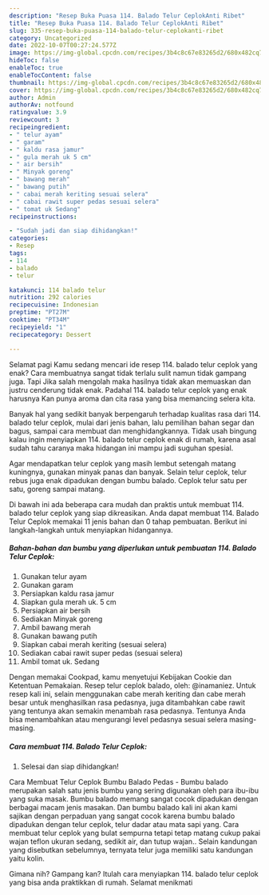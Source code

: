 ```yaml
---
description: "Resep Buka Puasa 114. Balado Telur CeplokAnti Ribet"
title: "Resep Buka Puasa 114. Balado Telur CeplokAnti Ribet"
slug: 335-resep-buka-puasa-114-balado-telur-ceplokanti-ribet
category: Uncategorized
date: 2022-10-07T00:27:24.577Z
image: https://img-global.cpcdn.com/recipes/3b4c8c67e83265d2/680x482cq70/114-balado-telur-ceplok-foto-resep-utama.jpg
hideToc: false
enableToc: true
enableTocContent: false
thumbnail: https://img-global.cpcdn.com/recipes/3b4c8c67e83265d2/680x482cq70/114-balado-telur-ceplok-foto-resep-utama.jpg
cover: https://img-global.cpcdn.com/recipes/3b4c8c67e83265d2/680x482cq70/114-balado-telur-ceplok-foto-resep-utama.jpg
author: Admin
authorAv: notfound
ratingvalue: 3.9
reviewcount: 3
recipeingredient:
- " telur ayam"
- " garam"
- " kaldu rasa jamur"
- " gula merah uk 5 cm"
- " air bersih"
- " Minyak goreng"
- " bawang merah"
- " bawang putih"
- " cabai merah keriting sesuai selera"
- " cabai rawit super pedas sesuai selera"
- " tomat uk Sedang"
recipeinstructions:

- "Sudah jadi dan siap dihidangkan!"
categories:
- Resep
tags:
- 114
- balado
- telur

katakunci: 114 balado telur 
nutrition: 292 calories
recipecuisine: Indonesian
preptime: "PT27M"
cooktime: "PT34M"
recipeyield: "1"
recipecategory: Dessert

---
```



Selamat pagi Kamu sedang mencari ide resep 114. balado telur ceplok yang enak? Cara membuatnya sangat tidak terlalu sulit namun tidak gampang juga. Tapi Jika salah mengolah maka hasilnya tidak akan memuaskan dan justru cenderung tidak enak. Padahal 114. balado telur ceplok yang enak harusnya Kan punya aroma dan cita rasa yang bisa memancing selera kita.


Banyak hal yang sedikit banyak berpengaruh terhadap kualitas rasa dari 114. balado telur ceplok, mulai dari jenis bahan, lalu pemilihan bahan segar dan bagus, sampai cara membuat dan menghidangkannya. Tidak usah bingung kalau ingin menyiapkan 114. balado telur ceplok enak di rumah, karena asal sudah tahu caranya maka hidangan ini mampu jadi suguhan spesial.

Agar mendapatkan telur ceplok yang masih lembut setengah matang kuningnya, gunakan minyak panas dan banyak. Selain telur ceplok, telur rebus juga enak dipadukan dengan bumbu balado. Ceplok telur satu per satu, goreng sampai matang.


Di bawah ini ada beberapa cara mudah dan praktis untuk membuat 114. balado telur ceplok yang siap dikreasikan. Anda dapat membuat 114. Balado Telur Ceplok memakai 11 jenis bahan dan 0 tahap pembuatan. Berikut ini langkah-langkah untuk menyiapkan hidangannya.

<!--inarticleads1-->

##### Bahan-bahan dan bumbu yang diperlukan untuk pembuatan 114. Balado Telur Ceplok:

1. Gunakan  telur ayam
1. Gunakan  garam
1. Persiapkan  kaldu rasa jamur
1. Siapkan  gula merah uk. 5 cm
1. Persiapkan  air bersih
1. Sediakan  Minyak goreng
1. Ambil  bawang merah
1. Gunakan  bawang putih
1. Siapkan  cabai merah keriting (sesuai selera)
1. Sediakan  cabai rawit super pedas (sesuai selera)
1. Ambil  tomat uk. Sedang


Dengan memakai Cookpad, kamu menyetujui Kebijakan Cookie dan Ketentuan Pemakaian. Resep telur ceplok balado, oleh: @inamaniez. Untuk resep kali ini, selain menggunakan cabe merah keriting dan cabe merah besar untuk menghasilkan rasa pedasnya, juga ditambahkan cabe rawit yang tentunya akan semakin menambah rasa pedasnya. Tentunya Anda bisa menambahkan atau mengurangi level pedasnya sesuai selera masing-masing. 

<!--inarticleads2-->

##### Cara membuat 114. Balado Telur Ceplok:


1. Selesai dan siap dihidangkan!

Cara Membuat Telur Ceplok Bumbu Balado Pedas - Bumbu balado merupakan salah satu jenis bumbu yang sering digunakan oleh para ibu-ibu yang suka masak. Bumbu balado memang sangat cocok dipadukan dengan berbagai macam jenis masakan. Dan bumbu balado kali ini akan kami sajikan dengan perpaduan yang sangat cocok karena bumbu balado dipadukan dengan telur ceplok, telur dadar atau mata sapi yang. Cara membuat telur ceplok yang bulat sempurna tetapi tetap matang cukup pakai wajan teflon ukuran sedang, sedikit air, dan tutup wajan.. Selain kandungan yang disebutkan sebelumnya, ternyata telur juga memiliki satu kandungan yaitu kolin. 

Gimana nih? Gampang kan? Itulah cara menyiapkan 114. balado telur ceplok yang bisa anda praktikkan di rumah. Selamat menikmati
